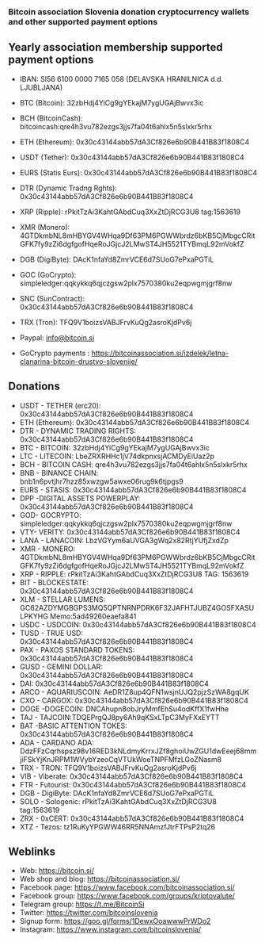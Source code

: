 
### Bitcoin association Slovenia donation cryptocurrency wallets and other supported payment options

## Yearly association membership supported payment options  


- IBAN: SI56 6100 0000 7165 058 (DELAVSKA HRANILNICA d.d. LJUBLJANA)  

- BTC (Bitcoin): 32zbHdj4YiCg9gYEkajM7ygUGAjBwvx3ic

- BCH (BitcoinCash): bitcoincash:qre4h3vu782ezgs3jjs7fa04t6ahlx5n5slxkr5rhx

- ETH (Ethereum): 0x30c43144abb57dA3Cf826e6b90B441B83f1808C4

- USDT (Tether): 0x30c43144abb57dA3Cf826e6b90B441B83f1808C4

- EURS (Statis Eurs): 0x30c43144abb57dA3Cf826e6b90B441B83f1808C4

- DTR (Dynamic Tradng Rghts): 0x30c43144abb57dA3Cf826e6b90B441B83f1808C4

- XRP (Ripple): rPkitTzAi3KahtGAbdCuq3XxZtDjRCG3U8 tag:1563619

- XMR (Monero): 4GTDkmbNL8mHBYGV4WHqa9Df63PM6PGWWbrdz6bKB5CjMbgcCRitGFK7fy9zZi6dgfgofHqeRoJGjcJ2LMwST4JH5521TYBmqL92mVokfZ

- DGB (DigiByte): DAcK1nfaYd8ZmrVCE6d7SUoG7ePxaPGTiL

- GOC (GoCrypto): simpleledger:qqkykkq6qjczgsw2plx7570380ku2eqpwgmjgrf8nw

- SNC (SunContract): 0x30c43144abb57dA3Cf826e6b90B441B83f1808C4

- TRX (Tron): TFQ9V1boizsVABJFrvKuQg2asroKjdPv6j

- Paypal: info@bitcoin.si

- GoCrypto payments : https://bitcoinassociation.si/izdelek/letna-clanarina-bitcoin-drustvo-slovenije/


## Donations


- USDT - TETHER (erc20):	0x30c43144abb57dA3Cf826e6b90B441B83f1808C4
- ETH (Ethereum): 0x30c43144abb57dA3Cf826e6b90B441B83f1808C4
- DTR - DYNAMIC TRADING RIGHTS:	0x30c43144abb57dA3Cf826e6b90B441B83f1808C4
- BTC - BITCOIN:	32zbHdj4YiCg9gYEkajM7ygUGAjBwvx3ic
- LTC - LITECOIN:	LbeZRXRHHc1jV74dkpnxsjACMDyEiUaz2p
- BCH - BITCOIN CASH:	qre4h3vu782ezgs3jjs7fa04t6ahlx5n5slxkr5rhx
- BNB - BINANCE CHAIN: 	bnb1n6pvtjhr7hzz85xwzgw5awxe06rug9k6tjpgs9
- EURS - STASIS:	0x30c43144abb57dA3Cf826e6b90B441B83f1808C4
- DPP -DIGITAL ASSETS POWERPLAY:	0x30c43144abb57dA3Cf826e6b90B441B83f1808C4
- GOD- GOCRYPTO: simpleledger:qqkykkq6qjczgsw2plx7570380ku2eqpwgmjgrf8nw
- VTY- VERITY:	0x30c43144abb57dA3Cf826e6b90B441B83f1808C4
- LANA - LANACOIN:	LbzVGYym6aUVGA3gWq2x82RtjYUfjZxdZp
- XMR - MONERO:	4GTDkmbNL8mHBYGV4WHqa9Df63PM6PGWWbrdz6bKB5CjMbgcCRitGFK7fy9zZi6dgfgofHqeRoJGjcJ2LMwST4JH5521TYBmqL92mVokfZ
- XRP - RIPPLE:	rPkitTzAi3KahtGAbdCuq3XxZtDjRCG3U8 TAG: 1563619
- BIT - BLOCKESTATE: 	0x30c43144abb57dA3Cf826e6b90B441B83f1808C4
- XLM - STELLAR LUMENS:	GC62AZDYMGBGPS3MQ5QPTNRNPDRK6F32JAFHTJUBZ4GOSFXASULPKYHG Memo:5ad49260eaefa841
- USDC - USDCOIN:	0x30c43144abb57dA3Cf826e6b90B441B83f1808C4
- TUSD - TRUE USD:	0x30c43144abb57dA3Cf826e6b90B441B83f1808C4
- PAX - PAXOS STANDARD TOKENS:	0x30c43144abb57dA3Cf826e6b90B441B83f1808C4
- GUSD - GEMINI DOLLAR:	0x30c43144abb57dA3Cf826e6b90B441B83f1808C4
- DAI:	0x30c43144abb57dA3Cf826e6b90B441B83f1808C4
- ARCO - AQUARIUSCOIN: AeDR1Z8up4QFN1wsjnUJQ2pjzSzWA8gqUK
- CXO - CARGOX: 0x30c43144abb57dA3Cf826e6b90B441B83f1808C4
- DOGE -DOGECOIN: DNCAhupn8obJryMmfEhSu4odKffX1fwHhe
- TAJ - TAJCOIN:TDQEPrgQJ8py6Ah9qKSxLTpC3MyFXxEYTT
- BAT -BASIC ATTENTION TOKES: 0x30c43144abb57dA3Cf826e6b90B441B83f1808C4
- ADA - CARDANO ADA: DdzFFzCqrhspsz98v16RED3kNLdmyKrrxJZf8ghoiUwZGU1dwEeej68mmjiFSkYjKnJRPM1WVybYzeoCqVTUkWoeTNPFMfzLGoZNasm8
- TRX - TRON: TFQ9V1boizsVABJFrvKuQg2asroKjdPv6j
- VIB - Viberate: 0x30c43144abb57dA3Cf826e6b90B441B83f1808C4
- FTR - Futourist: 0x30c43144abb57dA3Cf826e6b90B441B83f1808C4
- DGB - DigiByte: DAcK1nfaYd8ZmrVCE6d7SUoG7ePxaPGTiL
- SOLO - Sologenic: rPkitTzAi3KahtGAbdCuq3XxZtDjRCG3U8 tag:1563619
- ZRX - 0xCERT:  0x30c43144abb57dA3Cf826e6b90B441B83f1808C4
- XTZ - Tezos: tz1RuKyYPGWW46RR5NNAmzfJtrFTPsP2tq26



## Weblinks

- Web: https://bitcoin.si/
- Web shop and blog: https://bitcoinassociation.si/ 
- Facebook page: https://www.facebook.com/bitcoinassociation.si/
- Facebook group: https://www.facebook.com/groups/kriptovalute/
- Telegram group: https://t.me/BitcoinSi
- Twitter: https://twitter.com/bitcoinslovenia
- Signup form: https://goo.gl/forms/1DewxOoawwwPrWDo2
- Instagram: https://www.instagram.com/bitcoinslovenia/
